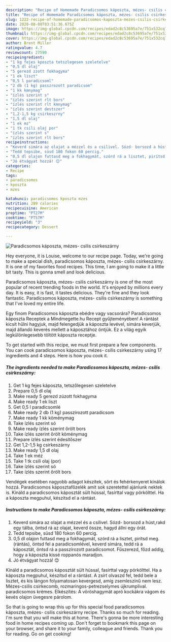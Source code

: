 ```yaml
---
description: "Recipe of Homemade Paradicsomos káposzta, mézes- csilis csirkeszárny"
title: "Recipe of Homemade Paradicsomos káposzta, mézes- csilis csirkeszárny"
slug: 1222-recipe-of-homemade-paradicsomos-kaposzta-mezes-csilis-csirkeszarny
date: 2020-08-08T03:51:36.675Z
image: https://img-global.cpcdn.com/recipes/edad2c8c53695a7e/751x532cq70/paradicsomos-kaposzta-mezes-csilis-csirkeszarny-recept-foto.jpg
thumbnail: https://img-global.cpcdn.com/recipes/edad2c8c53695a7e/751x532cq70/paradicsomos-kaposzta-mezes-csilis-csirkeszarny-recept-foto.jpg
cover: https://img-global.cpcdn.com/recipes/edad2c8c53695a7e/751x532cq70/paradicsomos-kaposzta-mezes-csilis-csirkeszarny-recept-foto.jpg
author: Brent Miller
ratingvalue: 4.7
reviewcount: 27590
recipeingredient:
- "1 kg fejes kposzta tetszlegesen szeletelve"
- "0,5 dl olaj"
- "5 gerezd zzott fokhagyma"
- "1 ek liszt"
- "0,5 l paradicsoml"
- "2 db (1 kg) passzrozott paradicsom"
- "1 kk kmnymag"
- "ízlés szerint s"
- "ízlés szerint rlt bors"
- "ízlés szerint rlt kmnymag"
- "ízlés szerint destszer"
- "1,2-1,5 kg csirkeszrny"
- "1,5 dl olaj"
- "1 ek mz"
- "1 tk csili olaj por"
- "ízlés szerint s"
- "ízlés szerint rlt bors"
recipeinstructions:
- "Keverd simára az olajat a mézzel és a csilivel. Sózd- borsozd a húst,rakd egy tálba, öntsd rá az olajat, keverd össze, hagyd állni egy órát."
- "Tedd tepsibe, süsd 180 fokon 60 percig."
- "0,5 dl olajon futtasd meg a fokhagymát, szórd rá a lisztet, pirítsd meg.(rántás), öntsd fel a paradicsomlével, keverd simára, tedd rá a káposztát, öntsd rá a passzírozott paradicsomot. Fűszerezd, főzd addig, hogy a káposzta kissé roppanós maradjon."
- "Jó étvágyat hozzá! 😊"
categories:
- Recipe
tags:
- paradicsomos
- kposzta
- mzes

katakunci: paradicsomos kposzta mzes 
nutrition: 289 calories
recipecuisine: American
preptime: "PT27M"
cooktime: "PT57M"
recipeyield: "3"
recipecategory: Dessert

---
```



![Paradicsomos káposzta, mézes- csilis csirkeszárny](https://img-global.cpcdn.com/recipes/edad2c8c53695a7e/751x532cq70/paradicsomos-kaposzta-mezes-csilis-csirkeszarny-recept-foto.jpg)

Hey everyone, it is Louise, welcome to our recipe page. Today, we're going to make a special dish, paradicsomos káposzta, mézes- csilis csirkeszárny. It is one of my favorites food recipes. This time, I am going to make it a little bit tasty. This is gonna smell and look delicious.

Paradicsomos káposzta, mézes- csilis csirkeszárny is one of the most popular of recent trending foods in the world. It's enjoyed by millions every day. It is easy, it is fast, it tastes delicious. They're fine and they look fantastic. Paradicsomos káposzta, mézes- csilis csirkeszárny is something that I've loved my entire life.

Egy finom Paradicsomos káposzta ebédre vagy vacsorára? Paradicsomos káposzta Receptek a Mindmegette.hu Recept gyűjteményében! A rántást kicsit hűlni hagyjuk, majd felengedjük a káposzta levével, simára keverjük, majd állandó keverés mellett a káposztához öntjük. Ez a világ egyik legkülönlegesebb töltött káposzta receptje.


To get started with this recipe, we must first prepare a few components. You can cook paradicsomos káposzta, mézes- csilis csirkeszárny using 17 ingredients and 4 steps. Here is how you cook it.

<!--inarticleads1-->

##### The ingredients needed to make Paradicsomos káposzta, mézes- csilis csirkeszárny:

1. Get 1 kg fejes káposzta, tetszőlegesen szeletelve
1. Prepare 0,5 dl olaj
1. Make ready 5 gerezd zúzott fokhagyma
1. Make ready 1 ek liszt
1. Get 0,5 l paradicsomlé
1. Make ready 2 db (1 kg) passzírozott paradicsom
1. Make ready 1 kk köménymag
1. Take ízlés szerint só
1. Make ready ízlés szerint őrölt bors
1. Take ízlés szerint őrölt köménymag
1. Prepare ízlés szerint édesítőszer
1. Get 1,2-1,5 kg csirkeszárny
1. Make ready 1,5 dl olaj
1. Take 1 ek méz
1. Take 1 tk csili olaj (por)
1. Take ízlés szerint só
1. Take ízlés szerint őrölt bors


Vendégek esetében nagyobb adagot készítek, sört és fehérkenyeret kínálok hozzá. Paradicsomos káposztafőzelék amit sok szeretettel ajánlunk nektek is. Kínáld a paradicsomos káposztát sült hússal, fasírttal vagy pörkölttel. Ha a káposzta megpuhul, készítsd el a rántást. 

<!--inarticleads2-->

##### Instructions to make Paradicsomos káposzta, mézes- csilis csirkeszárny:

1. Keverd simára az olajat a mézzel és a csilivel. Sózd- borsozd a húst,rakd egy tálba, öntsd rá az olajat, keverd össze, hagyd állni egy órát.
1. Tedd tepsibe, süsd 180 fokon 60 percig.
1. 0,5 dl olajon futtasd meg a fokhagymát, szórd rá a lisztet, pirítsd meg.(rántás), öntsd fel a paradicsomlével, keverd simára, tedd rá a káposztát, öntsd rá a passzírozott paradicsomot. Fűszerezd, főzd addig, hogy a káposzta kissé roppanós maradjon.
1. Jó étvágyat hozzá! 😊


Kínáld a paradicsomos káposztát sült hússal, fasírttal vagy pörkölttel. Ha a káposzta megpuhul, készítsd el a rántást. A zsírt olvaszd fel, tedd bele a lisztet, és kis lángon folyamatosan kevergesd, amíg zsemleszínű nem lesz. Mézes-csilis csirkecomb, rozmaringos-petrezselymes újkrumplival. paradicsomos krémes. Elkészítés: A vöröshagymát apró kockákra vágom és kevés olajon üvegesre párolom. 

So that is going to wrap this up for this special food paradicsomos káposzta, mézes- csilis csirkeszárny recipe. Thanks so much for reading. I'm sure that you will make this at home. There's gonna be more interesting food in home recipes coming up. Don't forget to bookmark this page on your browser, and share it to your family, colleague and friends. Thank you for reading. Go on get cooking!

